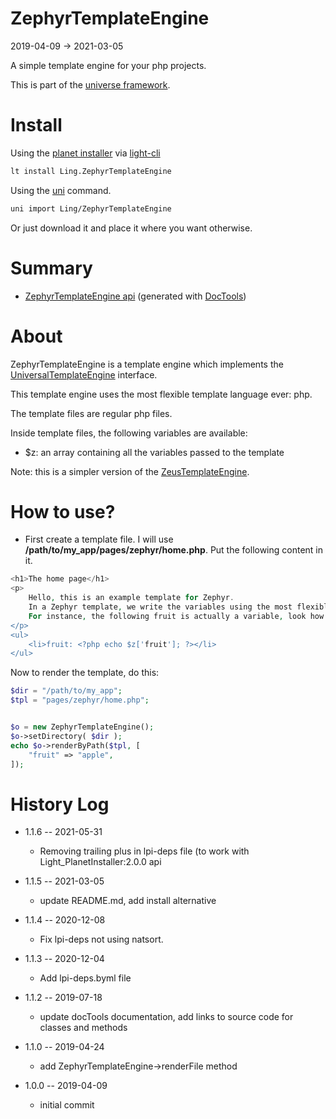 ZephyrTemplateEngine
===========
2019-04-09 -> 2021-03-05



A simple template engine for your php projects.


This is part of the [universe framework](https://github.com/karayabin/universe-snapshot).


Install
==========
Using the [planet installer](https://github.com/lingtalfi/Light_PlanetInstaller) via [light-cli](https://github.com/lingtalfi/Light_Cli)
```bash
lt install Ling.ZephyrTemplateEngine
```

Using the [uni](https://github.com/lingtalfi/universe-naive-importer) command.
```bash
uni import Ling/ZephyrTemplateEngine
```

Or just download it and place it where you want otherwise.






Summary
===========
- [ZephyrTemplateEngine api](https://github.com/lingtalfi/ZephyrTemplateEngine/blob/master/doc/api/Ling/ZephyrTemplateEngine.md) (generated with [DocTools](https://github.com/lingtalfi/DocTools))


About
=====

ZephyrTemplateEngine is a template engine which implements the [UniversalTemplateEngine](https://github.com/lingtalfi/UniversalTemplateEngine) interface.

This template engine uses the most flexible template language ever: php.

The template files are regular php files.


Inside template files, the following variables are available:

- $z: an array containing all the variables passed to the template


Note: this is a simpler version of the [ZeusTemplateEngine](https://github.com/lingtalfi/ZeusTemplateEngine).





How to use?
===========




- First create a template file. I will use **/path/to/my_app/pages/zephyr/home.php**. Put the following content in it.


```php
<h1>The home page</h1>
<p>
    Hello, this is an example template for Zephyr.
    In a Zephyr template, we write the variables using the most flexible template language ever: php.
    For instance, the following fruit is actually a variable, look how it's done in the source code:
</p>
<ul>
    <li>fruit: <?php echo $z['fruit']; ?></li>
</ul>

```



Now to render the template, do this:



```php
$dir = "/path/to/my_app";
$tpl = "pages/zephyr/home.php";


$o = new ZephyrTemplateEngine();
$o->setDirectory( $dir );
echo $o->renderByPath($tpl, [
    "fruit" => "apple",
]);

```




History Log
=============

- 1.1.6 -- 2021-05-31

    - Removing trailing plus in lpi-deps file (to work with Light_PlanetInstaller:2.0.0 api

- 1.1.5 -- 2021-03-05

    - update README.md, add install alternative

- 1.1.4 -- 2020-12-08

    - Fix lpi-deps not using natsort.

- 1.1.3 -- 2020-12-04

    - Add lpi-deps.byml file

- 1.1.2 -- 2019-07-18

    - update docTools documentation, add links to source code for classes and methods
    
- 1.1.0 -- 2019-04-24

    - add ZephyrTemplateEngine->renderFile method 
    
- 1.0.0 -- 2019-04-09

    - initial commit
